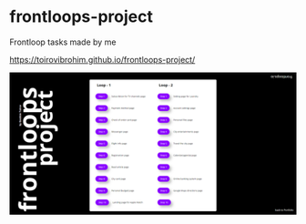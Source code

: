 # frontloops-project
Frontloop tasks made by me 

https://toirovibrohim.github.io/frontloops-project/

![](img/screenshot.PNG)
